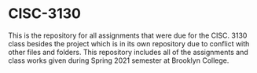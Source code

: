 # CISC-3130

This is the repository for all assignments that were due for the CISC. 3130 class besides the project which is in its own repository due to conflict with other files and folders. This repository includes all of the assignments and class works given during Spring 2021 semester at Brooklyn College.
